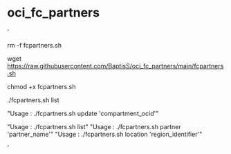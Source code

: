 # oci_fc_partners

'

rm -f fcpartners.sh

wget https://raw.githubusercontent.com/BaptisS/oci_fc_partners/main/fcpartners.sh

chmod +x fcpartners.sh

./fcpartners.sh list



"Usage : ./fcpartners.sh update 'compartment_ocid'" 

"Usage : ./fcpartners.sh list"
"Usage : ./fcpartners.sh partner 'partner_name'"
"Usage : ./fcpartners.sh location 'region_identifier'" 

'
